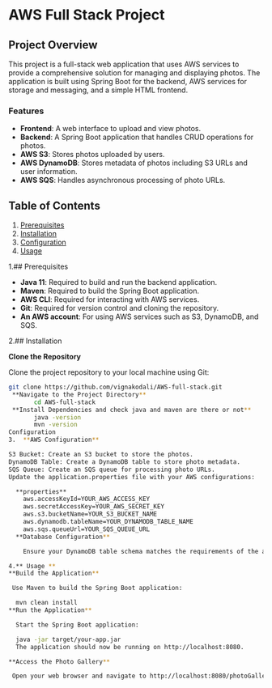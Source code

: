 # AWS Full Stack Project

## Project Overview

This project is a full-stack web application that uses AWS services to provide a comprehensive solution for managing and displaying photos. The application is built using Spring Boot for the backend, AWS services for storage and messaging, and a simple HTML frontend. 

### Features

- **Frontend**: A web interface to upload and view photos.
- **Backend**: A Spring Boot application that handles CRUD operations for photos.
- **AWS S3**: Stores photos uploaded by users.
- **AWS DynamoDB**: Stores metadata of photos including S3 URLs and user information.
- **AWS SQS**: Handles asynchronous processing of photo URLs.

## Table of Contents

1. [Prerequisites](#prerequisites)
2. [Installation](#installation)
3. [Configuration](#configuration)
4. [Usage](#usage)


1.## Prerequisites

- **Java 11**: Required to build and run the backend application.
- **Maven**: Required to build the Spring Boot application.
- **AWS CLI**: Required for interacting with AWS services.
- **Git**: Required for version control and cloning the repository.
- **An AWS account**: For using AWS services such as S3, DynamoDB, and SQS.

2.## Installation

 **Clone the Repository**

   Clone the project repository to your local machine using Git:

   ```bash
   git clone https://github.com/vignakodali/AWS-full-stack.git
    **Navigate to the Project Directory**
          cd AWS-full-stack
    **Install Dependencies and check java and maven are there or not**
          java -version
          mvn -version
   Configuration
3.  **AWS Configuration**

   S3 Bucket: Create an S3 bucket to store the photos.
   DynamoDB Table: Create a DynamoDB table to store photo metadata.
   SQS Queue: Create an SQS queue for processing photo URLs.
   Update the application.properties file with your AWS configurations:

     **properties**
       aws.accessKeyId=YOUR_AWS_ACCESS_KEY
       aws.secretAccessKey=YOUR_AWS_SECRET_KEY
       aws.s3.bucketName=YOUR_S3_BUCKET_NAME
       aws.dynamodb.tableName=YOUR_DYNAMODB_TABLE_NAME
       aws.sqs.queueUrl=YOUR_SQS_QUEUE_URL
     **Database Configuration**

       Ensure your DynamoDB table schema matches the requirements of the application.

  4.** Usage **
   **Build the Application**

    Use Maven to build the Spring Boot application:

     mvn clean install
   **Run the Application**

     Start the Spring Boot application:

     java -jar target/your-app.jar
     The application should now be running on http://localhost:8080.

  **Access the Photo Gallery**

    Open your web browser and navigate to http://localhost:8080/photoGallery.html to view and upload photos.



 
